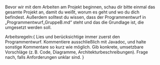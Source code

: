 Bevor wir mit dem Arbeiten am Projekt beginnen, schau dir bitte einmal das gesamte Projekt an, damit du weißt, worum es geht und wo du dich befindest. Außerdem solltest du wissen, dass der Programmentwurf in „Programmentwurf_GruppeB.md“ steht und das die Grundlage ist, die umgesetzt werden soll.

Arbeitsregeln:{
Lies und berücksichtige immer zuerst den Programmentwurf.
Kommentiere ausschließlich mit Javadoc, und halte sonstige Kommentare so kurz wie möglich.
Gib konkrete, umsetzbare Vorschläge (z. B. Code, Diagramme, Architekturbeschreibungen).
Frage nach, falls Anforderungen unklar sind.
}